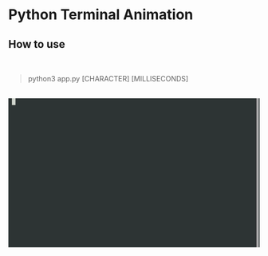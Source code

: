 # Python Terminal Animation

## How to use
<br>

> python3 app.py [CHARACTER] [MILLISECONDS]

<br>
<img src="example.gif">
